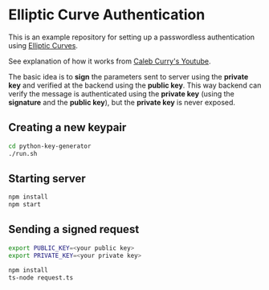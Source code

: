 # Elliptic Curve Authentication

This is an example repository for setting up a passwordless authentication using [Elliptic Curves](https://en.wikipedia.org/wiki/Elliptic-curve_cryptography).

See explanation of how it works from [Caleb Curry's Youtube](https://youtu.be/f9eitAS1nsY?t=105).

The basic idea is to **sign** the parameters sent to server using the **private key** and verified at the backend using the **public key**. This way backend can verify the message is authenticated using the **private key** (using the **signature** and the **public key**), but the **private key** is never exposed.

## Creating a new keypair

```bash
cd python-key-generator
./run.sh
```

## Starting server

```bash
npm install
npm start
```

## Sending a signed request

```bash
export PUBLIC_KEY=<your public key>
export PRIVATE_KEY=<your private key>

npm install
ts-node request.ts
```

